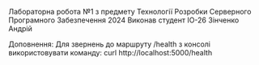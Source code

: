 Лабораторна робота №1 з предмету Технології Розробки Серверного Програмного Забезпечення 2024
Виконав студент ІО-26 Зінченко Андрій

Доповнення:
  Для звернень до маршруту /health з консолі використовувати команду:
  curl http://localhost:5000/health
